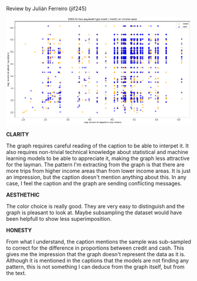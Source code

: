 Review by Julián Ferreiro (jif245)


![Alt text](plot_taxi.png)

**CLARITY**

The graph requires careful reading of the caption to be able to interpet it. It also requires non-trivial technical knowledge about statistical and machine learning models to be able to appreciate it, making the graph less attractive for the layman. 
The pattern I'm extracting from the graph is that there are more trips from higher income areas than from lower income areas. It is just an impression, but the caption doesn't mention anything about this. In any case, I feel the caption and the graph are sending conflicting messages.


**AESTHETHIC**

The color choice is really good. They are very easy to distinguish and the graph is pleasant to look at. 
Maybe subsampling the dataset would have been helpfull to show less superimposition. 


**HONESTY**

From what I understand, the caption mentions the sample was sub-sampled to correct for the difference in proportions between credit and cash. This gives me the impression that the graph doesn't represent the data as it is. 
Although it is mentioned in the captions that the models are not finding any pattern, this is not something I can deduce from the graph itself, but from the text.
